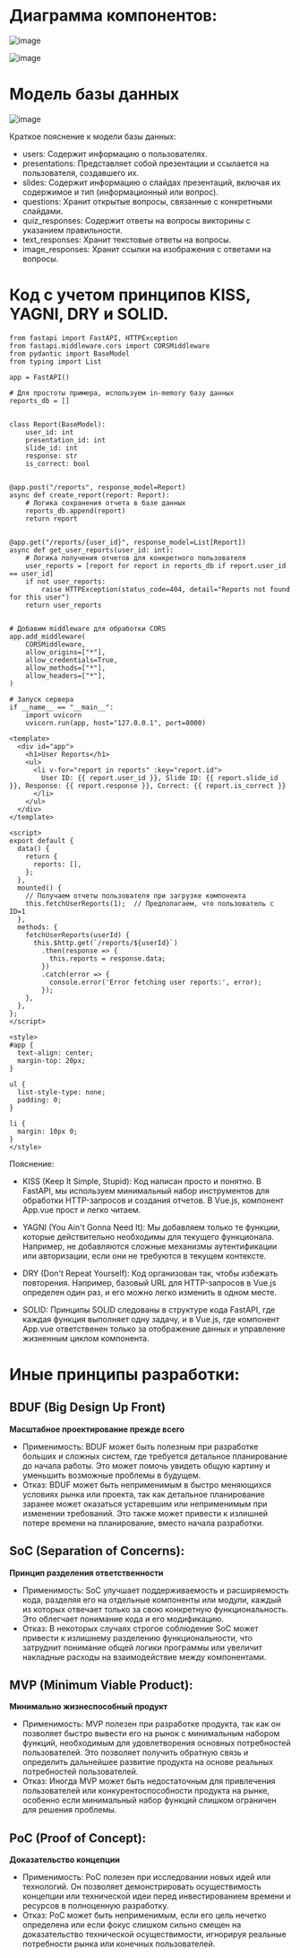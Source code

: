 # Диаграмма компонентов:
![image](https://github.com/Yemetry/Software-Architecture/assets/107578601/8a1b74e7-da22-4afd-8f0c-18ee6dd3864b)

![image](https://github.com/Yemetry/Software-Architecture/assets/107578601/b866adc6-4954-4fd5-9fae-f7ef1b607439)

# Модель базы данных

![image](https://github.com/Yemetry/Software-Architecture/assets/107578601/027dd875-1345-498e-bceb-1b3c2a6c1962)

 Краткое пояснение к модели базы данных:

- users: Содержит информацию о пользователях.
- presentations: Представляет собой презентации и ссылается на пользователя, создавшего их.
- slides: Содержит информацию о слайдах презентаций, включая их содержимое и тип (информационный или вопрос).
- questions: Хранит открытые вопросы, связанные с конкретными слайдами.
- quiz_responses: Содержит ответы на вопросы викторины с указанием правильности.
- text_responses: Хранит текстовые ответы на вопросы.
- image_responses: Хранит ссылки на изображения с ответами на вопросы.


# Код с учетом принципов KISS, YAGNI, DRY и SOLID.
```
from fastapi import FastAPI, HTTPException
from fastapi.middleware.cors import CORSMiddleware
from pydantic import BaseModel
from typing import List

app = FastAPI()

# Для простоты примера, используем in-memory базу данных
reports_db = []


class Report(BaseModel):
    user_id: int
    presentation_id: int
    slide_id: int
    response: str
    is_correct: bool


@app.post("/reports", response_model=Report)
async def create_report(report: Report):
    # Логика сохранения отчета в базе данных
    reports_db.append(report)
    return report


@app.get("/reports/{user_id}", response_model=List[Report])
async def get_user_reports(user_id: int):
    # Логика получения отчетов для конкретного пользователя
    user_reports = [report for report in reports_db if report.user_id == user_id]
    if not user_reports:
        raise HTTPException(status_code=404, detail="Reports not found for this user")
    return user_reports


# Добавим middleware для обработки CORS
app.add_middleware(
    CORSMiddleware,
    allow_origins=["*"], 
    allow_credentials=True,
    allow_methods=["*"],
    allow_headers=["*"],
)

# Запуск сервера
if __name__ == "__main__":
    import uvicorn
    uvicorn.run(app, host="127.0.0.1", port=8000) 
```
```
<template>
  <div id="app">
    <h1>User Reports</h1>
    <ul>
      <li v-for="report in reports" :key="report.id">
        User ID: {{ report.user_id }}, Slide ID: {{ report.slide_id }}, Response: {{ report.response }}, Correct: {{ report.is_correct }}
      </li>
    </ul>
  </div>
</template>

<script>
export default {
  data() {
    return {
      reports: [],
    };
  },
  mounted() {
    // Получаем отчеты пользователя при загрузке компонента
    this.fetchUserReports(1);  // Предполагаем, что пользователь с ID=1
  },
  methods: {
    fetchUserReports(userId) {
      this.$http.get(`/reports/${userId}`)
        .then(response => {
          this.reports = response.data;
        })
        .catch(error => {
          console.error('Error fetching user reports:', error);
        });
    },
  },
};
</script>

<style>
#app {
  text-align: center;
  margin-top: 20px;
}

ul {
  list-style-type: none;
  padding: 0;
}

li {
  margin: 10px 0;
}
</style>
```

Пояснение:

- KISS (Keep It Simple, Stupid): Код написан просто и понятно. В FastAPI, мы используем минимальный набор инструментов для обработки HTTP-запросов и создания отчетов. В Vue.js, компонент App.vue прост и легко читаем.

- YAGNI (You Ain't Gonna Need It): Мы добавляем только те функции, которые действительно необходимы для текущего функционала. Например, не добавляются сложные механизмы аутентификации или авторизации, если они не требуются в текущем контексте.

- DRY (Don't Repeat Yourself): Код организован так, чтобы избежать повторения. Например, базовый URL для HTTP-запросов в Vue.js определен один раз, и его можно легко изменить в одном месте.

- SOLID: Принципы SOLID следованы в структуре кода FastAPI, где каждая функция выполняет одну задачу, и в Vue.js, где компонент App.vue ответственен только за отображение данных и управление жизненным циклом компонента.

# Иные принципы разработки:

## BDUF (Big Design Up Front)
**Масштабное проектирование прежде всего**
- Применимость: BDUF может быть полезным при разработке больших и сложных систем, где требуется детальное планирование до начала работы. Это может помочь увидеть общую картину и уменьшить возможные проблемы в будущем.
- Отказ: BDUF может быть неприменимым в быстро меняющихся условиях рынка или проекта, так как детальное планирование заранее может оказаться устаревшим или неприменимым при изменении требований. Это также может привести к излишней потере времени на планирование, вместо начала разработки.

## SoC (Separation of Concerns):
**Принцип разделения ответственности**
- Применимость: SoC улучшает поддерживаемость и расширяемость кода, разделяя его на отдельные компоненты или модули, каждый из которых отвечает только за свою конкретную функциональность. Это облегчает понимание кода и его модификацию.
- Отказ: В некоторых случаях строгое соблюдение SoC может привести к излишнему разделению функциональности, что затруднит понимание общей логики программы или увеличит накладные расходы на взаимодействие между компонентами.

## MVP (Minimum Viable Product):
**Минимально жизнеспособный продукт**
- Применимость: MVP полезен при разработке продукта, так как он позволяет быстро вывести его на рынок с минимальным набором функций, необходимым для удовлетворения основных потребностей пользователей. Это позволяет получить обратную связь и определить дальнейшее развитие продукта на основе реальных потребностей пользователей.
- Отказ: Иногда MVP может быть недостаточным для привлечения пользователей или конкурентоспособности продукта на рынке, особенно если минимальный набор функций слишком ограничен для решения проблемы.

## PoC (Proof of Concept):
**Доказательство концепции**
- Применимость: PoC полезен при исследовании новых идей или технологий. Он позволяет демонстрировать осуществимость концепции или технической идеи перед инвестированием времени и ресурсов в полноценную разработку.
- Отказ: PoC может быть неприменимым, если его цель нечетко определена или если фокус слишком сильно смещен на доказательство технической осуществимости, игнорируя реальные потребности рынка или конечных пользователей.
